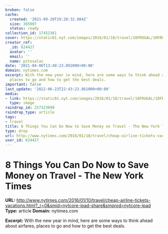```yaml
---
broken: false
cache:
  created: '2021-09-20T19:28:32.884Z'
  size: 385907
  status: ready
collection_id: 17452361
cover: https://static01.nyt.com/images/2016/01/10/travel/10FRUGAL/10FRUGAL-videoSixteenByNine3000.jpg?year=2016&h=1687&w=3000&sig=0x394283869d1cbbe36db5bb0f5bf65e9d&tw=1
creator_ref:
  _id: 624427
  avatar: ''
  email: ''
  name: pitosalas
date: '2021-04-06T13:40:23.092000+00:00'
domain: nytimes.com
excerpt: With the new year in mind, here are some ways to think ahead about airfares,
  places to go and how to get the best deals.
important: false
last_update: '2022-06-23T22:43:23.861000+00:00'
media:
- link: https://static01.nyt.com/images/2016/01/10/travel/10FRUGAL/10FRUGAL-videoSixteenByNine3000.jpg?year=2016&h=1687&w=3000&sig=0x394283869d1cbbe36db5bb0f5bf65e9d&tw=1
  type: image
raindrop_id: 257323099
raindrop_type: article
tags:
- travel
title: 8 Things You Can Do Now to Save Money on Travel - The New York Times
type: drop
url: http://www.nytimes.com/2016/01/10/travel/cheap-airline-tickets-vacations.html?_r=0&smid=nytcore-ipad-share&smprod=nytcore-ipad
user_id: 624427
---
```


# 8 Things You Can Do Now to Save Money on Travel - The New York Times

**URL:** http://www.nytimes.com/2016/01/10/travel/cheap-airline-tickets-vacations.html?_r=0&smid=nytcore-ipad-share&smprod=nytcore-ipad
**Type:** article
**Domain:** nytimes.com

**Excerpt:** With the new year in mind, here are some ways to think ahead about airfares, places to go and how to get the best deals.
